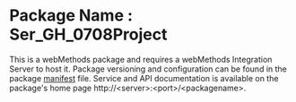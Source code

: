 # Package Name : Ser_GH_0708Project
This is a webMethods package and requires a webMethods Integration Server to host it. Package versioning and configuration can be found in the package [manifest](./Ser_GH_0708Project/manifest.v3) file. Service and API documentation is available on the package's home page http://&lt;server&gt;:&lt;port&gt;/&lt;packagename>.